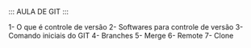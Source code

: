 ::: AULA DE GIT :::

1- O que é controle de versão
2- Softwares para controle de versão
3- Comando iniciais do GIT
4- Branches
5- Merge
6- Remote
7- Clone